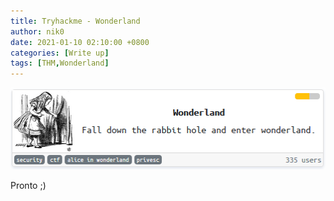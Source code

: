 ```yaml
---
title: Tryhackme - Wonderland
author: nik0
date: 2021-01-10 02:10:00 +0800
categories: [Write up]
tags: [THM,Wonderland]
---
```


![Banner!](/assets/img/sample/Wonderland/alicia.png)

Pronto ;) 
